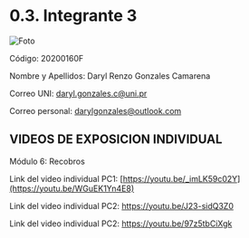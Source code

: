 # 0.3. Integrante 3

![Foto](https://github.com/user-attachments/assets/68db70b1-9923-4e63-8feb-1a77ec429402)

Código: 20200160F

Nombre y Apellidos: Daryl Renzo Gonzales Camarena

Correo UNI: daryl.gonzales.c@uni.pr

Correo personal: darylgonzales@outlook.com

  ## VIDEOS DE EXPOSICION INDIVIDUAL
  
  Módulo 6: Recobros
  
  Link del video individual PC1: [https://youtu.be/_imLK59c02Y](https://youtu.be/WGuEK1Yn4E8)
  
  Link del video individual PC2: https://youtu.be/J23-sidQ3Z0

  Link del video individual PC2: https://youtu.be/97z5tbCiXgk
